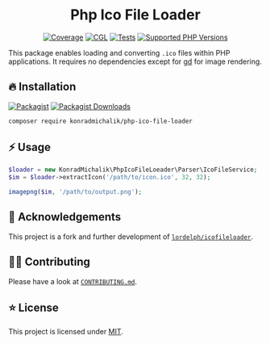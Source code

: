 <div align="center">

# Php Ico File Loader

[![Coverage](https://img.shields.io/coverallsCoverage/github/jackd248/php-ico-file-loader?logo=coveralls)](https://coveralls.io/github/jackd248/php-ico-file-loader)
[![CGL](https://img.shields.io/github/actions/workflow/status/jackd248/php-ico-file-loader/cgl.yml?label=cgl&logo=github)](https://github.com/jackd248/php-ico-file-loader/actions/workflows/cgl.yml)
[![Tests](https://img.shields.io/github/actions/workflow/status/jackd248/php-ico-file-loader/tests.yml?label=tests&logo=github)](https://github.com/jackd248/php-ico-file-loader/actions/workflows/tests.yml)
[![Supported PHP Versions](https://img.shields.io/packagist/dependency-v/konradmichalik/php-ico-file-loader/php?logo=php)](https://packagist.org/packages/konradmichalik/php-ico-file-loader)

</div>

This package enables loading and converting `.ico` files within PHP applications.
It requires no dependencies except for [gd](http://php.net/manual/en/book.image.php) for image rendering.


## 🔥 Installation

[![Packagist](https://img.shields.io/packagist/v/konradmichalik/php-ico-file-loader?label=version&logo=packagist)](https://packagist.org/packages/konradmichalik/php-ico-file-loader)
[![Packagist Downloads](https://img.shields.io/packagist/dt/konradmichalik/php-ico-file-loader?color=brightgreen)](https://packagist.org/packages/konradmichalik/php-ico-file-loader)

```bash
composer require konradmichalik/php-ico-file-loader
```

## ⚡ Usage

```php
$loader = new KonradMichalik\PhpIcoFileLoeader\Parser\IcoFileService;
$im = $loader->extractIcon('/path/to/icon.ico', 32, 32);

imagepng($im, '/path/to/output.png');
```

## 💛 Acknowledgements

This project is a fork and further development of [`lordelph/icofileloader`](https://github.com/lordelph/icofileloader).

## 🧑‍💻 Contributing

Please have a look at [`CONTRIBUTING.md`](CONTRIBUTING.md).

## ⭐ License

This project is licensed under [MIT](LICENSE).
